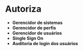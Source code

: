 Autoriza
========

- **Gerencidor de sistemas**
- **Gerencidor de perfis**
- **Gerencidor de usuários**
- **Single Sign On**
- **Auditoria de login dos usuários**

